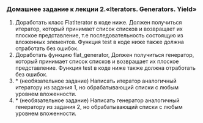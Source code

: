 ### Домашнее задание к лекции 2.«Iterators. Generators. Yield»
1. Доработать класс FlatIterator в коде ниже. Должен получиться итератор, который принимает список списков и возвращает их плоское представление, т.е последовательность состоящую из вложенных элементов. Функция test в коде ниже также должна отработать без ошибок.
2. Доработать функцию flat_generator, Должен получиться генератор, который принимает список списков и возвращает их плоское представление. Функция test в коде ниже также должна отработать без ошибок.
3. \* (необязательное задание) Написать итератор аналогичный итератору из задания 1, но обрабатывающий списки с любым уровнем вложенности.
4. \* (необязательное задание) Написать генератор аналогичный генератору из задания 2, но обрабатывающий списки с любым уровнем вложенности.